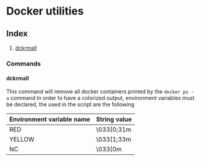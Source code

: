# Docker utilities  

## Index  
1. [dckrmall](#dckrmall)

### Commands  

#### dckrmall  
This command will remove all docker containers printed by the ```docker ps -a``` command
In order to have a colorized output, environment variables must be declared, the used in the script are the following  

|Environment variable name   |String value   |
|---|---|
|RED   |  \033[0;31m |
|YELLOW   |\033[1;33m   |
|NC   |\033[0m   |